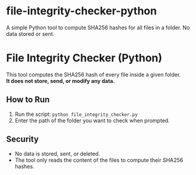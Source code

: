 # file-integrity-checker-python
A simple Python tool to compute SHA256 hashes for all files in a folder. No data stored or sent.
# File Integrity Checker (Python)

This tool computes the SHA256 hash of every file inside a given folder.  
**It does not store, send, or modify any data.**

## How to Run
1. Run the script: `python file_integrity_checker.py`
2. Enter the path of the folder you want to check when prompted.

## Security
- No data is stored, sent, or deleted.
- The tool only reads the content of the files to compute their SHA256 hashes.
